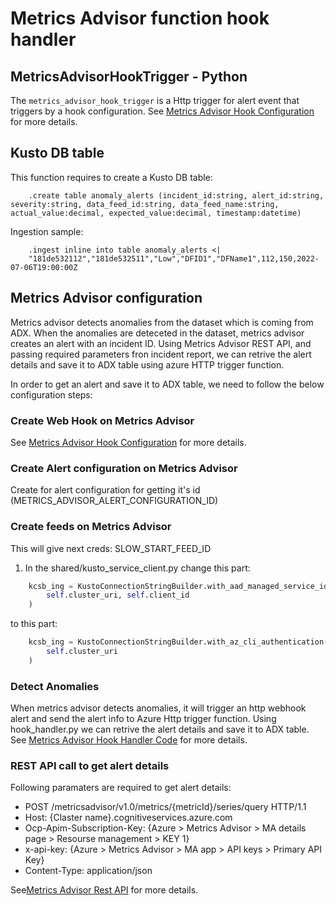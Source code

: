 # Metrics Advisor function hook handler

## MetricsAdvisorHookTrigger - Python

The `metrics_advisor_hook_trigger` is a Http trigger for alert event that triggers by a hook configuration. See [Metrics Advisor Hook Configuration](https://learn.microsoft.com/en-us/azure/applied-ai-services/metrics-advisor/how-tos/alerts) for more details.

## Kusto DB table

This function requires to create a Kusto DB table:

```kql
    .create table anomaly_alerts (incident_id:string, alert_id:string, severity:string, data_feed_id:string, data_feed_name:string, actual_value:decimal, expected_value:decimal, timestamp:datetime)
```

Ingestion sample:

```kql
    .ingest inline into table anomaly_alerts <|
    "181de532112","181de532511","Low","DFID1","DFName1",112,150,2022-07-06T19:00:00Z
```

## Metrics Advisor configuration

Metrics advisor detects anomalies from the dataset which is coming from ADX. When the anomalies are deteceted in the dataset, metrics advisor creates an alert with an incident ID. Using Metrics Advisor REST API, and passing required parameters fron incident report, we can retrive the alert details and save it to ADX table using azure HTTP trigger function.

In order to get an alert and save it to ADX table, we need to follow the below configuration steps:

### Create Web Hook on Metrics Advisor

See [Metrics Advisor Hook Configuration](https://learn.microsoft.com/en-us/azure/applied-ai-services/metrics-advisor/how-tos/alerts) for more details.

### Create Alert configuration on Metrics Advisor

Create for alert configuration for getting it's id (METRICS_ADVISOR_ALERT_CONFIGURATION_ID)

### Create feeds on Metrics Advisor

This will give next creds: SLOW_START_FEED_ID

1. In the shared/kusto_service_client.py change this part:

```python
    kcsb_ing = KustoConnectionStringBuilder.with_aad_managed_service_identity_authentication(
        self.cluster_uri, self.client_id
    )
```

to this part:

```python
    kcsb_ing = KustoConnectionStringBuilder.with_az_cli_authentication(
        self.cluster_uri
    )
```

### Detect Anomalies

When metrics advisor detects anomalies, it will trigger an http webhook alert and send the alert info to Azure Http trigger function. Using hook_handler.py we can retrive the alert details and save it to ADX table. See [Metrics Advisor Hook Handler Code](funtions/../../functions/shared/metrics_advisor_hook_handler.py) for more details.

### REST API call to get alert details

Following paramaters are required to get alert details:

- POST /metricsadvisor/v1.0/metrics/{metricId}/series/query HTTP/1.1
- Host: {Claster name}.cognitiveservices.azure.com
- Ocp-Apim-Subscription-Key: {Azure > Metrics Advisor > MA details page > Resourse management > KEY 1}
- x-api-key: {Azure > Metrics Advisor > MA app > API keys > Primary API Key}
- Content-Type: application/json

See[Metrics Advisor Rest API](https://westus2.dev.cognitive.microsoft.com/docs/services/MetricsAdvisor/operations/getIncidentsFromAlertByAnomalyAlertingConfiguration/console) for more details.
